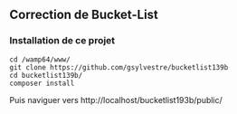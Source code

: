 ## Correction de Bucket-List

### Installation de ce projet 

```
cd /wamp64/www/  
git clone https://github.com/gsylvestre/bucketlist139b  
cd bucketlist139b/
composer install
```
Puis naviguer vers http://localhost/bucketlist193b/public/